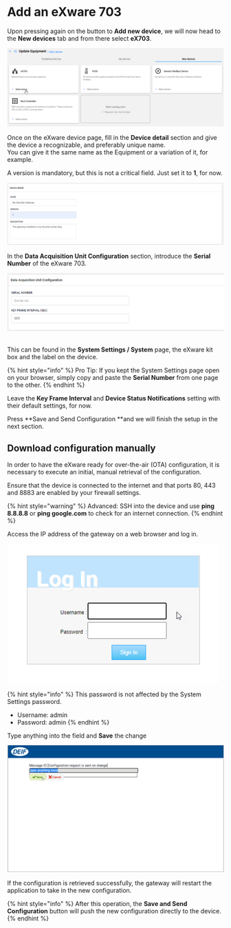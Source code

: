 # Add an eXware 703

Upon pressing again on the button to **Add new device**, we will now head to the **New devices** tab and from there select **eX703**.

![](<../../../../.gitbook/assets/image (68) (1) (1).png>)

Once on the eXware device page, fill in the **Device detail** section and give the device a recognizable, and preferably unique name. \
You can give it the same name as the Equipment or a variation of it, for example.

A version is mandatory, but this is not a critical field. Just set it to **1**, for now.

![](<../../../../.gitbook/assets/image (32).png>)

In the **Data Acquisition Unit Configuration** section, introduce the **Serial Number** of the eXware 703.

![](<../../../../.gitbook/assets/image (64).png>)

\
This can be found in the **System Settings / System** page, the eXware kit box and the label on the device.

{% hint style="info" %}
Pro Tip: If you kept the System Settings page open on your browser, simply copy and paste the **Serial Number** from one page to the other.
{% endhint %}

Leave the **Key Frame Interval** and **Device Status Notifications** setting with their default settings, for now.

Press **Save and Send Configuration **and we will finish the setup in the next section.

## Download configuration manually

In order to have the eXware ready for over-the-air (OTA) configuration, it is necessary to execute an initial, manual retrieval of the configuration.

Ensure that the device is connected to the internet and that ports 80, 443 and 8883 are enabled by your firewall settings.

{% hint style="warning" %}
Advanced: SSH into the device and use **ping 8.8.8.8** or **ping google.com** to check for an internet connection.
{% endhint %}



Access the IP address of the gateway on a web browser and log in.

&#x20;![](<../../../../.gitbook/assets/image (76).png>)

{% hint style="info" %}
This password is not affected by the System Settings password.

* Username: admin
* Password: admin
{% endhint %}

Type anything into the field and **Save** the change

![](<../../../../.gitbook/assets/image (72).png>)



If the configuration is retrieved successfully, the gateway will restart the application to take in the new configuration.

{% hint style="info" %}
After this operation, the **Save and Send Configuration** button will push the new configuration directly to the device.
{% endhint %}
